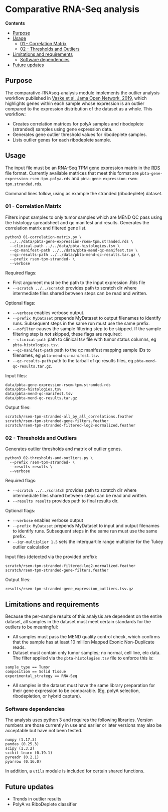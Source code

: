 # Comparative RNA-Seq analysis

**Contents**

- [Purpose](#purpose)
- [Usage](#usage)
  - [01 - Correlation Matrix](#01---correlation-matrix)
  - [02 -  Thresholds and Outliers](#02----thresholds-and-outliers)
- [Limitations and requirements](#limitations-and-requirements)
  - [Software dependencies](#software-dependencies)
- [Future updates](#future-updates)

## Purpose
The comparative-RNAseq-analysis module implements the outlier analysis workflow published in [Vaske et al. Jama Open Network. 2019](https://jamanetwork.com/journals/jamanetworkopen/article-abstract/2753519), which highlights genes within each sample whose expression is an outlier compared to the expression distribution of the dataset as a whole. This workflow:
  - Creates correlation matrices for polyA samples and ribodeplete (stranded) samples using gene expression data.
  - Generates gene outlier threshold values for ribodeplete samples.
  - Lists outlier genes for each ribodeplete sample.

## Usage
The input file must be an RNA-Seq TPM gene expression matrix in the [RDS](https://stat.ethz.ch/R-manual/R-devel/library/base/html/readRDS.html) file format. Currently available matrices that meet this format are `pbta-gene-expression-rsem-tpm.polya.rds` and `pbta-gene-expression-rsem-tpm.stranded.rds`.

Command lines follow, using as example the stranded (ribodeplete) dataset.

### 01 - Correlation Matrix
Filters input samples to only tumor samples which are MEND QC pass using the histology spreadsheet
and qc manifest and results.
Generates the correlation matrix and filtered gene list.

```
python3 01-correlation-matrix.py \
  ../../data/pbta-gene-expression-rsem-tpm.stranded.rds \
  --clinical-path ../../data/pbta-histologies.tsv \
  --qc-manifest-path ../../data/pbta-mend-qc-manifest.tsv \
  --qc-results-path ../../data/pbta-mend-qc-results.tar.gz \
  --prefix rsem-tpm-stranded- \
  --verbose
```

Required flags:
  - First argument must be the path to the input expression .Rds file
  - `--scratch ../../scratch` provides path to scratch dir where intermediate files shared between steps can be read and written.

Optional flags:
  - `--verbose` enables verbose output.
  - `--prefix MyDataset` prepends MyDataset to output filenames to identify runs. Subsequent steps in the same run must use the same prefix.
  - `--nofilter` causes the sample filtering step to be skipped.
If the sample filtering step is *not* skipped, these flags are required:
  - `--clinical-path` path to clinical tsv file with tumor status columns, eg `pbta-histologies.tsv`.
  - `--qc-manifest-path` path to the qc manifest mapping sample IDs to filenames, eg `pbta-mend-qc-manifest.tsv`.
  - `--qc-results-path` path to the tarball of  qc results files, eg `pbta-mend-qc-results.tar.gz`.


Input files:
```
data/pbta-gene-expression-rsem-tpm.stranded.rds
data/pbta-histologies.tsv
data/pbta-mend-qc-manifest.tsv
data/pbta-mend-qc-results.tar.gz
```

Output files:
```
scratch/rsem-tpm-stranded-all_by_all_correlations.feather
scratch/rsem-tpm-stranded-gene-filters.feather
scratch/rsem-tpm-stranded-filtered-log2-normalized.feather
```

### 02 -  Thresholds and Outliers
Generates outlier thresholds and matrix of outlier genes.

```
python3 02-thresholds-and-outliers.py \
  --prefix rsem-tpm-stranded- \
  --results results \
  --verbose
```

Required flags:
 - `--scratch ../../scratch` provides path to scratch dir where intermediate files shared between steps can be read and written.
 - `--results results` provides path to final results dir.

Optional flags:
  - `--verbose` enables verbose output
  - `--prefix MyDataset` prepends MyDataset to input and output filenames to identify runs. Subsequent steps in the same run must use the same prefix.
  - `--iqr-multiplier 1.5` sets the interquartile range multiplier for the Tukey outlier calculation

Input files (detected via the provided prefix):
```
scratch/rsem-tpm-stranded-filtered-log2-normalized.feather
scratch/rsem-tpm-stranded-gene-filters.feather
```

Output files:
```
results/rsem-tpm-stranded-gene_expression_outliers.tsv.gz
```

## Limitations and requirements
Because the per-sample results of this analysis are dependent on the entire dataset, all samples in the dataset must meet certain standards for the outliers to be meaningful:
  - All samples must pass the MEND quality control check, which confirms that the sample has at least 10 million Mapped Exonic Non-Duplicate reads.
  - Dataset must contain only tumor samples; no normal, cell line, etc data. The filter applied via the `pbta-histologies.tsv` file to enforce this is:
```
sample_type == Tumor
composition == Solid Tissue
experimental_strategy == RNA-Seq
```
  - All samples in the dataset must have the same library preparation for their gene expression to be comparable. (Eg, polyA selection, ribodepletion, or hybrid capture).

### Software dependencies
The analysis uses python 3 and requires the following libraries. Version numbers
are those currently in use and earlier or later versions may also be acceptable but have not been tested.
```
numpy (1.17.3)
pandas (0.25.3)
scipy (1.3.2)
scikit-learn (0.19.1)
pyreadr (0.2.1)
pyarrow (0.16.0)
```
In addition, a `utils` module is included for certain shared functions.

## Future updates
- Trends in outlier results
- PolyA vs RiboDeplete classifier
